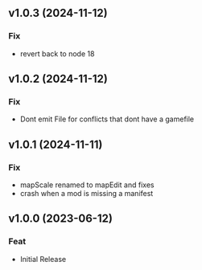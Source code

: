 ## v1.0.3 (2024-11-12)

### Fix

- revert back to node 18

## v1.0.2 (2024-11-12)

### Fix

- Dont emit File for conflicts that dont have a gamefile

## v1.0.1 (2024-11-11)

### Fix

- mapScale renamed to mapEdit and fixes
- crash when a mod is missing a manifest

## v1.0.0 (2023-06-12)

### Feat

- Initial Release
